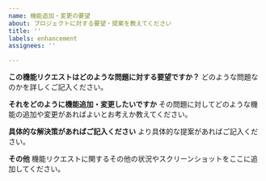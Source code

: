 ```yaml
---
name: 機能追加・変更の要望
about: プロジェクトに対する要望・提案を教えてください
title: ''
labels: enhancement
assignees: ''

---
```


**この機能リクエストはどのような問題に対する要望ですか？**
どのような問題なのかを詳しくご記入ください。

**それをどのように機能追加・変更したいですか**
その問題に対してどのような機能の追加や変更があればよいとお考えか教えてください。

**具体的な解決策があればご記入ください**
より具体的な提案があればご記入ください。

**その他**
機能リクエストに関するその他の状況やスクリーンショットをここに追加してください。